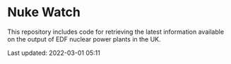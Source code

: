 # Nuke Watch

This repository includes code for retrieving the latest information available on the output of EDF nuclear power plants in the UK.

Last updated: 2022-03-01 05:11
